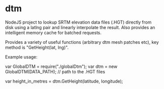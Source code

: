 # dtm
NodeJS project to lookup SRTM elevation data files (.HGT) directly from disk using a latlng pair and linearly interpolate the result. Also provides an intelligent memory cache for batched requests. 

Provides a variety of useful functions (arbitrary dtm mesh patches etc), key method is "GetHeight(lat, lng)".

Example usage:

var GlobalDTM = require("./globalDtm");
var dtm = new GlobalDTM(DATA_PATH); // path to the .HGT files

var height_in_metres = dtm.GetHeight(latitude, longitude);


